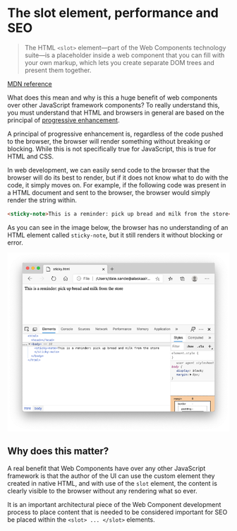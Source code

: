 # The slot element, performance and SEO

> The HTML `<slot>` element—part of the Web Components technology suite—is a placeholder inside a web component that you can fill with your own markup, which lets you create separate DOM trees and present them together.

[MDN reference](https://developer.mozilla.org/en-US/docs/Web/HTML/Element/slot)

What does this mean and why is this a huge benefit of web components over other JavaScript framework components? To really understand this, you must understand that HTML and browsers in general are based on the principal of [progressive enhancement](https://developer.mozilla.org/en-US/docs/Glossary/Progressive_Enhancement). 

A principal of progressive enhancement is, regardless of the code pushed to the browser, the browser will render something without breaking or blocking. While this is not specifically true for JavaScript, this is true for HTML and CSS. 

In web development, we can easily send code to the browser that the browser will do its best to render, but if it does not know what to do with the code, it simply moves on. For example, if the following code was present in a HTML document and sent to the browser, the browser would simply render the string within. 

```html
<sticky-note>This is a reminder: pick up bread and milk from the store</sticky-note>
```

As you can see in the image below, the browser has no understanding of an HTML element called `sticky-note`, but it still renders it without blocking or error. 

![](images/sticky-html.png)

## Why does this matter? 

A real benefit that Web Components have over any other JavaScript framework is that the author of the UI can use the custom element they created in native HTML, and with use of the `slot` element, the content is clearly visible to the browser without any rendering what so ever. 

It is an important architectural piece of the Web Component development process to place content that is needed to be considered important for SEO be placed within the `<slot> ... </slot>` elements. 
